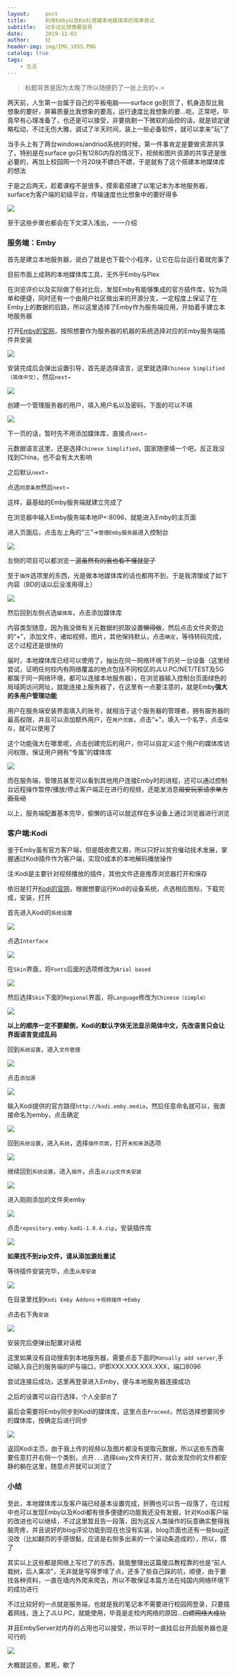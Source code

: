 ```yaml
---
layout:     post
title:      利用Emby以及Kodi搭建本地媒体库的简单尝试
subtitle:   动手远比想像要容易
date:       2019-12-03
author:     纪
header-img: img/IMG_1055.PNG
catalog: true
tags:
    - 生活
---
```


>标题背景是因为太晚了所以随便扔了一张上去的=.=

两天前，人生第一台属于自己的平板电脑——surface go到货了，机身造型比我想象的要好，屏幕质量比我想象的要高，运行速度比我想象的要...呃，正常吧，毕竟早有心理准备了，也还是可以接受，非要挑剔一下微软的品控的话，就是锁定键略松动，不过无伤大雅，调试了半天时间，装上一些必备软件，就可以拿来"玩"了

当手头上有了两台windows/andriod系统的时候，第一件事肯定是要做资源共享了，特别是在surface go只有128G内存的情况下，视频和图片资源的共享还是很必要的，再加上校园网一个月20块不嫖白不嫖，于是就有了这个搭建本地媒体库的想法

于是之后两天，趁着课程不是很多，摸索着搭建了以笔记本为本地服务器，surface为客户端的初级平台，传输速度也比想象中的要好得多

![](https://cdn.jsdelivr.net/gh/NoordZeedebuTirpitz/pic/IMG_1076.JPG)

至于这些步骤也都会在下文深入浅出，一一介绍

### 服务端：Emby

首先是建立本地服务器，说白了就是也下载个小程序，让它在后台运行着就完事了

目前市面上成熟的本地媒体库工具，无外乎Emby与Plex

在浏览评价以及实际做了些对比后，发现Emby有能够集成的官方插件库，较为简单和便捷，同时还有一个由用户社区做出来的开源分支，一定程度上保证了在Emby上的数据的后路，所以这里选择了Emby作为服务端应用，开始着手建立本地服务器

打开[Emby的官网](https://emby.media/download.html)，按照想要作为服务器的机器的系统选择对应的Emby服务端插件并安装

![](https://cdn.jsdelivr.net/gh/NoordZeedebuTirpitz/pic/Emby%20Server%20for%20Windows%20-%20Google%20Chrome%202019_12_2%2012_41_43.png)

安装完成后会弹出设置引导，首先是选择语言，这里就选择`Chinese Simplified（简体中文）`，然后`next→`

![](https://cdn.jsdelivr.net/gh/NoordZeedebuTirpitz/pic/Emby%20Server%20for%20Windows%20-%20Google%20Chrome%202019_12_2%2012_46_03.png)

创建一个管理服务器的用户，填入用户名以及密码，下面的可以不填

![](https://cdn.jsdelivr.net/gh/NoordZeedebuTirpitz/pic/Emby%20-%20Google%20Chrome%202019_12_3%2020_48_19.png)

下一页的话，暂时先不用添加媒体库，直接点`next→`

元数据语言这里，还是选择`Chinese Simplified`，国家随便填一个吧，反正我没找到China，也不会有太大影响

之后默认`next→`

点选`同意条款`然后`next→`

这样，最基础的Emby服务端就建立完成了

在浏览器中输入Emby服务端本地IP+:8096，就能进入Emby的主页面

进入页面后，点击左上角的“三”→`管理Emby服务器`进入控制台

![](https://cdn.jsdelivr.net/gh/NoordZeedebuTirpitz/pic/%E6%8E%A7%E5%88%B6%E5%8F%B0%20-%20Google%20Chrome%202019_12_3%2023_51_19.png)

左侧的项目可以都浏览一遍~~虽然有的我也看不懂就是了~~

至于`插件`选项里的东西，光是做本地媒体库的话也都用不到，于是我清理成了如下内容（BD的话以后没准用得上）

![](https://cdn.jsdelivr.net/gh/NoordZeedebuTirpitz/pic/555.png)

然后回到左侧点选`媒体库`，点击添加媒体库

内容类型随意，因为我没做有关元数据的抓取设置~~懒得做~~，然后点击文件夹旁边的“+”，添加文件，诸如视频，图片，其他保持默认，点击`确定`，等待转码完成，这个过程还是很快的

届时，本地媒体库已经可以使用了，抽出在同一网络环境下的另一台设备（这里经尝试，证明任何校内有网络覆盖的地点包括不同校区的JLU.PC/NET/TEST及5G都属于同一网络环境，都可以连接本地服务器），在浏览器输入控制台页面绿色的局域网访问网址，就能连接上服务器了，在这里有一点要注意的，就是Emby**强大的多用户管理功能**

用户在服务端安装界面填入的账号，就相当于这个服务器的管理者，拥有服务器的最高权限，并且可以添加额外用户，在`用户页面`，点击“+”，填入一个名字，点击`保存`，就可以使用了

这个功能强大在哪里呢，点击创建完后的用户，你可以自定义这个用户的媒体库访问权限，保证用户拥有“专属”的媒体库

![](https://cdn.jsdelivr.net/gh/NoordZeedebuTirpitz/pic/18844119307%20-%20Google%20Chrome%202019_12_3%2021_27_38.png)

而在服务端，管理员甚至可以看到其他用户连接Emby时的进程，还可以通过控制台远程操作暂停/播放/停止客户端正在进行的视频，还能发消息~~祖安玩家请求单方面互动~~

以上，服务端配置基本完毕，偷懒的话可以就这样在多设备上通过浏览器进行浏览

### 客户端:Kodi

鉴于Emby虽有官方客户端，但是既收费又屑，所以只好以贫穷催动技术发展，掌握通过Kodi插件作为客户端，实现0成本的本地解码播放操作

注:Kodi是主要针对视频播放的插件，其他文件还是推荐浏览器打开和保存

依旧是打开[Kodi的官网](https://kodi.tv/)，根据想要运行Kodi的设备系统，点选相应图标，下载完成，安装，打开

首先进入Kodi的`系统设置`

![](https://raw.githubusercontent.com/Pockies/pic/master/741f9461ly1g1cyrpmvvnj216a0nr1kx.jpg)

点选`Interface`

![](https://raw.githubusercontent.com/Pockies/pic/master/741f9461ly1g1cyroa1l6j216a0npkg5.jpg)

在`Skin`界面，将`Fonts`后面的选项修改为`Arial based`

![](https://raw.githubusercontent.com/Pockies/pic/master/741f9461ly1g1cyrr33t1j216a0nq1kx.jpg)

然后选择`Skin`下面的`Regional`界面，将`Language`修改为`Chinese（simple）`

![](https://raw.githubusercontent.com/Pockies/pic/master/741f9461ly1g1cyro61wlj216a0nmhdh.jpg)

**以上的顺序一定不要颠倒，Kodi的默认字体无法显示简体中文，先改语言只会让界面语言变成乱码**

回到`系统设置`，进入`文件管理`

![](https://raw.githubusercontent.com/Pockies/pic/master/741f9461ly1g1cyrpj1myj216a0nmha5.jpg)

点击`添加源`

![](https://raw.githubusercontent.com/Pockies/pic/master/741f9461ly1g1cyroa1q3j216a0ntk6a.jpg)

输入Kodi提供的官方路径`http://kodi.emby.media`，然后任意命名就可以，我直接命名为emby，点击确定

![](https://raw.githubusercontent.com/Pockies/pic/master/741f9461ly1g1cyrnwjkxj216a0nktcx.jpg)

回到`系统设置`，进入`系统`，选择`插件页面`，打开`未知来源`选项

![](https://raw.githubusercontent.com/Pockies/pic/master/741f9461ly1g1cyrpn0emj216a0nmhd1.jpg)

继续回到`系统设置`，进入`插件`，点击`从zip文件夹安装`

![](https://raw.githubusercontent.com/Pockies/pic/master/741f9461ly1g1cyz9m5dmj21480nle08.jpg)

进入刚刚添加的文件夹emby

![](https://raw.githubusercontent.com/Pockies/pic/master/741f9461ly1g1cyz9d0hvj216a0nodmf.jpg)

点击`repository.emby.kodi-1.0.4.zip`，安装插件库

![](https://raw.githubusercontent.com/Pockies/pic/master/741f9461ly1g1cyz9cx5sj216a0npgrv.jpg)

**如果找不到zip文件，请从添加源处重试**

等待插件安装完毕，点击`从库安装`

![](https://raw.githubusercontent.com/Pockies/pic/master/741f9461ly1g1cyza41spj216a0nsb0e.jpg)

在目录里找到`Kodi Emby Addons`→`视频插件`→`Emby`

点击右下角`安装`

![](https://raw.githubusercontent.com/Pockies/pic/master/741f9461ly1g1cyza7t71j216a0noaz7.jpg)

安装完后便弹出配置对话框

这里如果没有自动搜索到本地服务器，需要点击下面的`Manually add server`,手动输入自己的服务端的IP与端口，IP即XXX.XXX.XXX.XXX，端口8096

尝试连接后成功，这里再登录进入Emby，便与本地服务器连接成功

之后的设置可以自行选择，个人全部`否`了

最后会需要将Emby同步到Kodi的媒体库，这里点击`Proceed`，然后选择想要同步的媒体库，按确定后进行同步

![](https://raw.githubusercontent.com/Pockies/pic/master/741f9461ly1g1cyz9n5tej216a0no4as.jpg)

返回Kodi主页，由于我上传的视频以及图片都没有提取元数据，所以这些东西需要任意打开右侧一个类别，点开`...`选择`Emby`文件夹打开，就会发现你的文件都安静的躺在这里，随意点开就可以浏览了

### 小结

至此，本地媒体库以及客户端已经基本设置完成，折腾也可以告一段落了，在过程中也可以发现Emby以及Kodi都有很多便捷的功能我还没有发掘，针对Kodi客户端的改进也可以继续，不过这里暂且告一段落，因为这反人类操作的玩意确实整得我脑壳疼，并且说好的blog评论功能到现在也没有实装，blog页面也还有一些bug还没改（比如翻页的手感很黏，应该是右侧多出来的一个滚动条造成的），所以，摸了

其实以上这些都是网络上写烂了的东西，我能整理出这篇傻瓜教程靠的也是“前人栽树，后人乘凉”，无非就是写得罗嗦了点，还多了些自己踩的坑，顺便，由于要找各种资料，一直在墙内外爬来爬去，所以不敢保证本篇方法在纯国内网络环境下的成功进行

不过比较好的一点就是服务端，也就是我的笔记本不需要进行校园网登录，只要插着网线，连上了JLU.PC，就能使用，毕竟是走校内网络的原因...~~白嫖网络大成功~~

并且EmbyServer对内存的占用也可以接受，所以平时一直挂后台开启服务器也是可行的

![](https://cdn.jsdelivr.net/gh/NoordZeedebuTirpitz/pic/277.PNG)

大概就这些，累死，歇了
